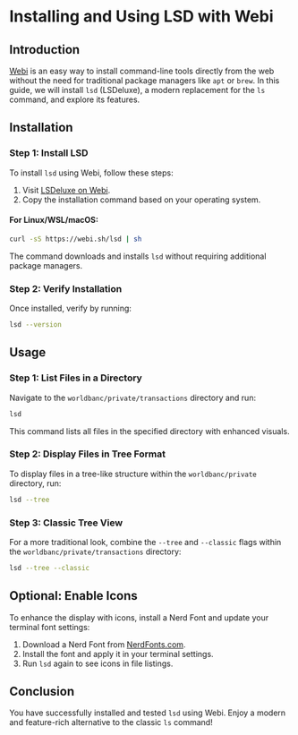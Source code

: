 # Installing and Using LSD with Webi

## Introduction

[Webi](https://webinstall.dev/) is an easy way to install command-line tools directly from the web without the need for traditional package managers like `apt` or `brew`. In this guide, we will install `lsd` (LSDeluxe), a modern replacement for the `ls` command, and explore its features.

## Installation

### Step 1: Install LSD

To install `lsd` using Webi, follow these steps:

1. Visit [LSDeluxe on Webi](https://webinstall.dev/lsd).
2. Copy the installation command based on your operating system.

#### For Linux/WSL/macOS:

```sh
curl -sS https://webi.sh/lsd | sh
```

The command downloads and installs `lsd` without requiring additional package managers.

### Step 2: Verify Installation

Once installed, verify by running:

```sh
lsd --version
```

## Usage

### Step 1: List Files in a Directory

Navigate to the `worldbanc/private/transactions` directory and run:

```sh
lsd
```

This command lists all files in the specified directory with enhanced visuals.

### Step 2: Display Files in Tree Format

To display files in a tree-like structure within the `worldbanc/private` directory, run:

```sh
lsd --tree
```

### Step 3: Classic Tree View

For a more traditional look, combine the `--tree` and `--classic` flags within the `worldbanc/private/transactions` directory:

```sh
lsd --tree --classic
```

## Optional: Enable Icons

To enhance the display with icons, install a Nerd Font and update your terminal font settings:

1. Download a Nerd Font from [NerdFonts.com](https://www.nerdfonts.com/).
2. Install the font and apply it in your terminal settings.
3. Run `lsd` again to see icons in file listings.

## Conclusion

You have successfully installed and tested `lsd` using Webi. Enjoy a modern and feature-rich alternative to the classic `ls` command!
